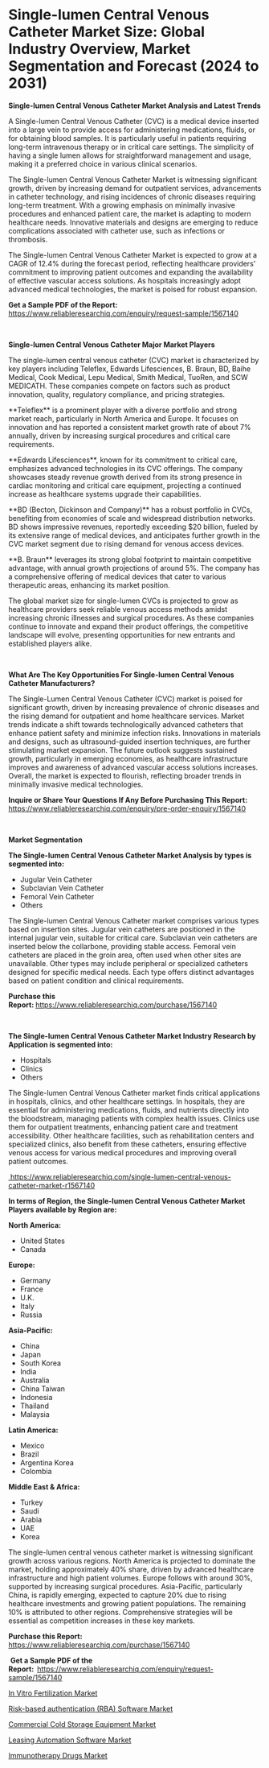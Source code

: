 <p><h1>Single-lumen Central Venous Catheter Market Size: Global Industry Overview, Market Segmentation and Forecast (2024 to 2031)</h1></p><p><strong>Single-lumen Central Venous Catheter Market Analysis and Latest Trends</strong></p>
<p><p>A Single-lumen Central Venous Catheter (CVC) is a medical device inserted into a large vein to provide access for administering medications, fluids, or for obtaining blood samples. It is particularly useful in patients requiring long-term intravenous therapy or in critical care settings. The simplicity of having a single lumen allows for straightforward management and usage, making it a preferred choice in various clinical scenarios.</p><p>The Single-lumen Central Venous Catheter Market is witnessing significant growth, driven by increasing demand for outpatient services, advancements in catheter technology, and rising incidences of chronic diseases requiring long-term treatment. With a growing emphasis on minimally invasive procedures and enhanced patient care, the market is adapting to modern healthcare needs. Innovative materials and designs are emerging to reduce complications associated with catheter use, such as infections or thrombosis. </p><p>The Single-lumen Central Venous Catheter Market is expected to grow at a CAGR of 12.4% during the forecast period, reflecting healthcare providers' commitment to improving patient outcomes and expanding the availability of effective vascular access solutions. As hospitals increasingly adopt advanced medical technologies, the market is poised for robust expansion.</p></p>
<p><strong>Get a Sample PDF of the Report:&nbsp;</strong> <a href="https://www.reliableresearchiq.com/enquiry/request-sample/1567140">https://www.reliableresearchiq.com/enquiry/request-sample/1567140</a></p>
<p>&nbsp;</p>
<p><strong>Single-lumen Central Venous Catheter Major Market Players</strong></p>
<p><p>The single-lumen central venous catheter (CVC) market is characterized by key players including Teleflex, Edwards Lifesciences, B. Braun, BD, Baihe Medical, Cook Medical, Lepu Medical, Smith Medical, TuoRen, and SCW MEDICATH. These companies compete on factors such as product innovation, quality, regulatory compliance, and pricing strategies.</p><p>**Teleflex** is a prominent player with a diverse portfolio and strong market reach, particularly in North America and Europe. It focuses on innovation and has reported a consistent market growth rate of about 7% annually, driven by increasing surgical procedures and critical care requirements.</p><p>**Edwards Lifesciences**, known for its commitment to critical care, emphasizes advanced technologies in its CVC offerings. The company showcases steady revenue growth derived from its strong presence in cardiac monitoring and critical care equipment, projecting a continued increase as healthcare systems upgrade their capabilities.</p><p>**BD (Becton, Dickinson and Company)** has a robust portfolio in CVCs, benefiting from economies of scale and widespread distribution networks. BD shows impressive revenues, reportedly exceeding $20 billion, fueled by its extensive range of medical devices, and anticipates further growth in the CVC market segment due to rising demand for venous access devices.</p><p>**B. Braun** leverages its strong global footprint to maintain competitive advantage, with annual growth projections of around 5%. The company has a comprehensive offering of medical devices that cater to various therapeutic areas, enhancing its market position.</p><p>The global market size for single-lumen CVCs is projected to grow as healthcare providers seek reliable venous access methods amidst increasing chronic illnesses and surgical procedures. As these companies continue to innovate and expand their product offerings, the competitive landscape will evolve, presenting opportunities for new entrants and established players alike.</p></p>
<p>&nbsp;</p>
<p><strong>What Are The Key Opportunities For Single-lumen Central Venous Catheter Manufacturers?</strong></p>
<p><p>The Single-Lumen Central Venous Catheter (CVC) market is poised for significant growth, driven by increasing prevalence of chronic diseases and the rising demand for outpatient and home healthcare services. Market trends indicate a shift towards technologically advanced catheters that enhance patient safety and minimize infection risks. Innovations in materials and designs, such as ultrasound-guided insertion techniques, are further stimulating market expansion. The future outlook suggests sustained growth, particularly in emerging economies, as healthcare infrastructure improves and awareness of advanced vascular access solutions increases. Overall, the market is expected to flourish, reflecting broader trends in minimally invasive medical technologies.</p></p>
<p><strong>Inquire or Share Your Questions If Any Before Purchasing This Report:</strong> <a href="https://www.reliableresearchiq.com/enquiry/pre-order-enquiry/1567140">https://www.reliableresearchiq.com/enquiry/pre-order-enquiry/1567140</a></p>
<p>&nbsp;</p>
<p><strong>Market Segmentation</strong></p>
<p><strong>The Single-lumen Central Venous Catheter Market Analysis by types is segmented into:</strong></p>
<p><ul><li>Jugular Vein Catheter</li><li>Subclavian Vein Catheter</li><li>Femoral Vein Catheter</li><li>Others</li></ul></p>
<p><p>The Single-lumen Central Venous Catheter market comprises various types based on insertion sites. Jugular vein catheters are positioned in the internal jugular vein, suitable for critical care. Subclavian vein catheters are inserted below the collarbone, providing stable access. Femoral vein catheters are placed in the groin area, often used when other sites are unavailable. Other types may include peripheral or specialized catheters designed for specific medical needs. Each type offers distinct advantages based on patient condition and clinical requirements.</p></p>
<p><strong>Purchase this Report:&nbsp;</strong><a href="https://www.reliableresearchiq.com/purchase/1567140">https://www.reliableresearchiq.com/purchase/1567140</a></p>
<p>&nbsp;</p>
<p><strong>The Single-lumen Central Venous Catheter Market Industry Research by Application is segmented into:</strong></p>
<p><ul><li>Hospitals</li><li>Clinics</li><li>Others</li></ul></p>
<p><p>The Single-lumen Central Venous Catheter market finds critical applications in hospitals, clinics, and other healthcare settings. In hospitals, they are essential for administering medications, fluids, and nutrients directly into the bloodstream, managing patients with complex health issues. Clinics use them for outpatient treatments, enhancing patient care and treatment accessibility. Other healthcare facilities, such as rehabilitation centers and specialized clinics, also benefit from these catheters, ensuring effective venous access for various medical procedures and improving overall patient outcomes.</p></p>
<p><a href="https://www.reliableresearchiq.com/single-lumen-central-venous-catheter-market-r1567140">&nbsp;https://www.reliableresearchiq.com/single-lumen-central-venous-catheter-market-r1567140</a></p>
<p><strong>In terms of Region, the Single-lumen Central Venous Catheter Market Players available by Region are:</strong></p>
<p>
    <p> <strong> North America: </strong>
        <ul>
            <li>United States</li>
            <li>Canada</li>
        </ul>
        </p> 
    <p> <strong> Europe: </strong>
        <ul>
            <li>Germany</li>
            <li>France</li>
            <li>U.K.</li>
            <li>Italy</li>
            <li>Russia</li>
        </ul>
        </p> 
    <p> <strong> Asia-Pacific: </strong>
        <ul>
            <li>China</li>
            <li>Japan</li>
            <li>South Korea</li>
            <li>India</li>
            <li>Australia</li>
            <li>China Taiwan</li>
            <li>Indonesia</li>
            <li>Thailand</li>
            <li>Malaysia</li>
        </ul>
        </p> 
    <p> <strong> Latin America: </strong>
        <ul>
            <li>Mexico</li>
            <li>Brazil</li>
            <li>Argentina Korea</li>
            <li>Colombia</li>
        </ul>
        </p> 
    <p> <strong> Middle East & Africa: </strong>
        <ul>
            <li>Turkey</li>
            <li>Saudi</li>
            <li>Arabia</li>
            <li>UAE</li>
            <li>Korea</li>
        </ul>
    </p>
    </p>
<p><p>The single-lumen central venous catheter market is witnessing significant growth across various regions. North America is projected to dominate the market, holding approximately 40% share, driven by advanced healthcare infrastructure and high patient volumes. Europe follows with around 30%, supported by increasing surgical procedures. Asia-Pacific, particularly China, is rapidly emerging, expected to capture 20% due to rising healthcare investments and growing patient populations. The remaining 10% is attributed to other regions. Comprehensive strategies will be essential as competition increases in these key markets.</p></p>
<p><strong>Purchase this Report: </strong><a href="https://www.reliableresearchiq.com/purchase/1567140">https://www.reliableresearchiq.com/purchase/1567140</a></p>
<p>&nbsp;<strong>Get a Sample PDF of the Report:&nbsp;&nbsp;</strong><a href="https://www.reliableresearchiq.com/enquiry/request-sample/1567140">https://www.reliableresearchiq.com/enquiry/request-sample/1567140</a></p>
<p><strong></strong></p>
<p><p><a href="https://www.linkedin.com/pulse/future-vitro-fertilization-market-global-forecast-trends-gkdcc">In Vitro Fertilization Market</a></p><p><a href="https://issuu.com/reportprime-2/docs/risk-based-authentication-rba-softw_d36f7085f9bcc8">Risk-based authentication (RBA) Software Market</a></p><p><a href="https://medium.com/@stackrhonda/global-commercial-cold-storage-equipment-market-size-and-market-trends-analysis-by-regional-018446475a4e?postPublishedType=repub">Commercial Cold Storage Equipment Market</a></p><p><a href="https://issuu.com/reportprime-2/docs/leasing-automation-software-market-_0244c9cbcfb5d4">Leasing Automation Software Market</a></p><p><a href="https://www.linkedin.com/pulse/strategic-roadmap-success-global-immunotherapy-drugs-market-hvk7e?trackingId=YU8lGkEYRXiEMSpLTRK%2F9Q%3D%3D">Immunotherapy Drugs Market</a></p></p>